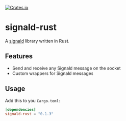 [![Crates.io](https://img.shields.io/crates/v/signald-rust.svg)](https://crates.io/crates/signald-rust)

# signald-rust
A [signald](https://gitlab.com/thefinn93/signald) library written in Rust.

## Features
- Send and receive any Signald message on the socket
- Custom wrappers for Signald messages

## Usage
Add this to you `Cargo.toml`:
```toml
[dependencies]
signald-rust = "0.1.3"
```

